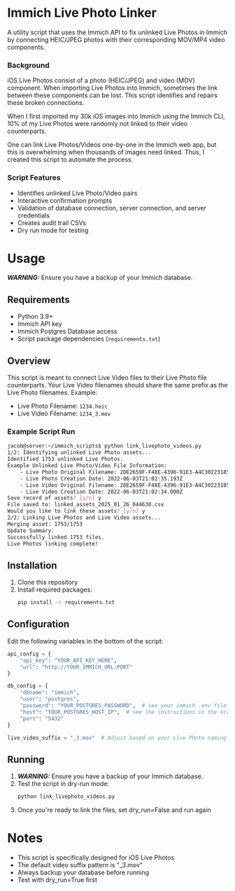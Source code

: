 # Immich Live Photo Linker
A utility script that uses the Immich API to fix unlinked Live Photos in Immich
by connecting HEIC/JPEG photos with their corresponding MOV/MP4 video
components.

### Background
iOS Live Photos consist of a photo (HEIC/JPEG) and video (MOV) component. When
importing Live Photos into Immich, sometimes the link between these components
can be lost. This script identifies and repairs these broken connections.

When I first imported my 30k iOS images into Immich using the Immich CLI, 10% of
my Live Photos were randomly not linked to their video counterparts.

One can link Live Photos/Videos one-by-one in the Immich web app, but this is
overwhelming when thousands of images need linked. Thus, I created this script
to automate the process.

### Script Features
- Identifies unlinked Live Photo/Video pairs
- Interactive confirmation prompts
- Validation of database connection, server connection, and server credentials
- Creates audit trail CSVs
- Dry run mode for testing

# Usage
***WARNING:*** Ensure you have a backup of your Immich database.

## Requirements
- Python 3.9+
- Immich API key
- Immich Postgres Database access
- Script package dependencies (`requirements.txt`)

## Overview
This script is meant to connect Live Video files to their Live Photo file
counterparts. Your Live Video filenames should share the same prefix as the
Live Photo filenames. Example:

- Live Photo Filename: `1234.heic`
- Live Video Filename: `1234_3.mov`

### Example Script Run
```bash
jacob@server:~/immich_scripts$ python link_livephoto_videos.py 
1/2: Identifying unlinked Live Photo assets...
Identified 1753 unlinked Live Photos.
Example Unlinked Live Photo/Video File Information:
    - Live Photo Original Filename: 2DE2659F-F48E-4396-91E3-A4C302231853.heic
    - Live Photo Creation Date: 2022-06-03T21:02:35.193Z
    - Live Video Original Filename: 2DE2659F-F48E-4396-91E3-A4C302231853_3.mov
    - Live Video Creation Date: 2022-06-03T21:02:34.000Z
Save record of assets? [y/n] y
File saved to: linked_assets_2025_01_26_044630.csv
Would you like to link these assets? [y/n] y
2/2: Linking Live Photos and Live Video assets...
Merging asset: 1753/1753
Update Summary:
Successfully linked 1753 files.
Live Photos linking complete!
```

## Installation
1. Clone this repository
2. Install required packages:
   ```bash
   pip install -r requirements.txt
   ```

## Configuration
Edit the following variables in the bottom of the script:

```python
api_config = {
    "api_key": "YOUR_API_KEY_HERE",
    "url": "http://YOUR_IMMICH_URL:PORT"
}

db_config = {
    "dbname": "immich",
    "user": "postgres",
    "password": "YOUR_POSTGRES_PASSWORD",  # see your immich .env file
    "host": "YOUR_POSTGRES_HOST_IP",  # see the instructions in the script/below to find this
    "port": "5432"
}

live_video_suffix = "_3.mov"  # Adjust based on your Live Photo naming pattern
```

## Running
1. ***WARNING:*** Ensure you have a backup of your Immich database.
2. Test the script in dry-run mode:
   ```bash
   python link_livephoto_videos.py
   ```
3. Once you're ready to link the files, set dry_run=False and run again

# Notes
- This script is specifically designed for iOS Live Photos
- The default video suffix pattern is "_3.mov"
- Always backup your database before running
- Test with dry_run=True first
